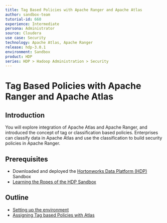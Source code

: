 ```yaml
---
title: Tag Based Policies with Apache Ranger and Apache Atlas
author: sandbox-team
tutorial-id: 660
experience: Intermediate
persona: Administrator
source: Cloudera
use case: Security
technology: Apache Atlas, Apache Ranger
release: hdp-3.0.1
environment: Sandbox
product: HDP
series: HDP > Hadoop Administration > Security
---
```


# Tag Based Policies with Apache Ranger and Apache Atlas

## Introduction

You will explore integration of Apache Atlas and Apache Ranger, and introduced the concept of tag or classification based policies. Enterprises can classify data in Apache Atlas and use the classification to build security policies in Apache Ranger.

## Prerequisites

- Downloaded and deployed the [Hortonworks Data Platform (HDP)](https://www.cloudera.com/downloads/hortonworks-sandbox/hdp.html?utm_source=mktg-tutorial) Sandbox
- [Learning the Ropes of the HDP Sandbox](https://hortonworks.com/tutorial/learning-the-ropes-of-the-hortonworks-sandbox/)

## Outline

- [Setting up the environment](https://hortonworks.com/tutorial/tag-based-policies-with-apache-ranger-and-apache-atlas/section/1)
- [Assigning Tag based Policies with Atlas](https://hortonworks.com/tutorial/tag-based-policies-with-apache-ranger-and-apache-atlas/section/2)
